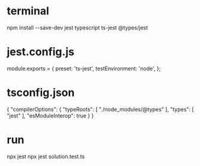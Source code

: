 # terminal
npm install --save-dev jest typescript ts-jest @types/jest

# jest.config.js
module.exports = {
  preset: 'ts-jest',
  testEnvironment: 'node',
};

# tsconfig.json
{
  "compilerOptions": {
    "typeRoots": [
      "./node_modules/@types"
    ],
    "types": [
      "jest"
    ],
    "esModuleInterop": true
  }
}

# run
npx jest
npx jest solution.test.ts
